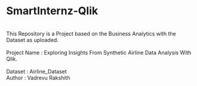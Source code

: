 # SmartInternz-Qlik
<br> This Repository is a Project based on the Business Analytics with the Dataset as uploaded. </br>
<br> Project Name : Exploring Insights From Synthetic Airline Data Analysis With Qlik. </br>
<br> Dataset : Airline_Dataset <br>
Author : Vadrevu Rakshith

